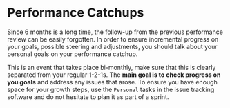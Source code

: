 # Performance Catchups

Since 6 months is a long time, the follow-up from the previous performance review can be easily forgotten. In order to ensure incremental progress on your goals, possible steering and adjustments, you should talk about your personal goals on your performance catchup.

This is an event that takes place bi-monthly, make sure that this is clearly separated from your regular 1-2-1s. The **main goal is to check progress on you goals** and address any issues that arose. To ensure you have enough space for your growth steps, use the `Personal` tasks in the issue tracking software and do not hesitate to plan it as part of a sprint.
